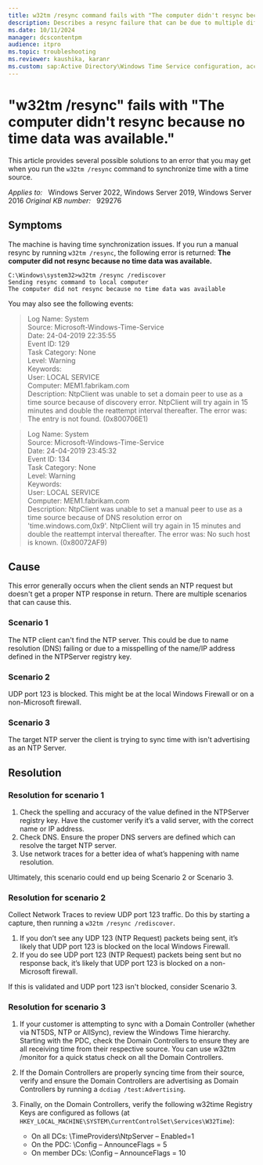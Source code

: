 ```yaml
---
title: w32tm /resync command fails with "The computer didn't resync because no time data was available."
description: Describes a resync failure that can be due to multiple different causes. 
ms.date: 10/11/2024
manager: dcscontentpm
audience: itpro
ms.topic: troubleshooting
ms.reviewer: kaushika, karanr
ms.custom: sap:Active Directory\Windows Time Service configuration, accuracy, and synchronization, csstroubleshoot
---
```

# "w32tm /resync" fails with "The computer didn't resync because no time data was available."

This article provides several possible solutions to an error that you may get when you run the `w32tm /resync` command to synchronize time with a time source.

_Applies to:_ &nbsp; Windows Server 2022, Windows Server 2019, Windows Server 2016
_Original KB number:_ &nbsp; 929276

## Symptoms

The machine is having time synchronization issues. If you run a manual resync by running `w32tm /resync`, the following error is returned: **The computer did not resync because no time data was available.**

```console
C:\Windows\system32>w32tm /resync /rediscover
Sending resync command to local computer
The computer did not resync because no time data was available
```

You may also see the following events:

> Log Name: System  
> Source: Microsoft-Windows-Time-Service  
> Date: 24-04-2019 22:35:55  
> Event ID: 129  
> Task Category: None  
> Level: Warning  
> Keywords:  
> User: LOCAL SERVICE  
> Computer: MEM1.fabrikam.com  
> Description: NtpClient was unable to set a domain peer to use as a time source because of discovery error. NtpClient will try again in 15 minutes and double the reattempt interval thereafter. The error was: The entry is not found. (0x800706E1)

> Log Name: System  
> Source: Microsoft-Windows-Time-Service  
> Date: 24-04-2019 23:45:32  
> Event ID: 134  
> Task Category: None  
> Level: Warning  
> Keywords:  
> User: LOCAL SERVICE  
> Computer: MEM1.fabrikam.com  
> Description: NtpClient was unable to set a manual peer to use as a time source because of DNS resolution error on 'time.windows.com,0x9'. NtpClient will try again in 15 minutes and double the reattempt interval thereafter. The error was: No such host is known. (0x80072AF9)

## Cause

This error generally occurs when the client sends an NTP request but doesn't get a proper NTP response in return. There are multiple scenarios that can cause this.

### Scenario 1

The NTP client can't find the NTP server. This could be due to name resolution (DNS) failing or due to a misspelling of the name/IP address defined in the NTPServer registry key.

### Scenario 2

UDP port 123 is blocked. This might be at the local Windows Firewall or on a non-Microsoft firewall.

### Scenario 3

The target NTP server the client is trying to sync time with isn't advertising as an NTP Server.

## Resolution

### Resolution for scenario 1

1. Check the spelling and accuracy of the value defined in the NTPServer registry key. Have the customer verify it’s a valid server, with the correct name or IP address.
2. Check DNS. Ensure the proper DNS servers are defined which can resolve the target NTP server.
3. Use network traces for a better idea of what’s happening with name resolution.

Ultimately, this scenario could end up being Scenario 2 or Scenario 3.

### Resolution for scenario 2

Collect Network Traces to review UDP port 123 traffic. Do this by starting a capture, then running a `w32tm /resync /rediscover`.

1. If you don’t see any UDP 123 (NTP Request) packets being sent, it’s likely that UDP port 123 is blocked on the local Windows Firewall.
2. If you do see UDP port 123 (NTP Request) packets being sent but no response back, it’s likely that UDP port 123 is blocked on a non-Microsoft firewall.

If this is validated and UDP port 123 isn't blocked, consider Scenario 3.

### Resolution for scenario 3

1. If your customer is attempting to sync with a Domain Controller (whether via NT5DS, NTP or AllSync), review the Windows Time hierarchy. Starting with the PDC, check the Domain Controllers to ensure they are all receiving time from their respective source. You can use w32tm /monitor for a quick status check on all the Domain Controllers.
2. If the Domain Controllers are properly syncing time from their source, verify and ensure the Domain Controllers are advertising as Domain Controllers by running a `dcdiag /test:Advertising`.
3. Finally, on the Domain Controllers, verify the following w32time Registry Keys are configured as follows (at `HKEY_LOCAL_MACHINE\SYSTEM\CurrentControlSet\Services\W32Time`):

   - On all DCs: \TimeProviders\NtpServer – Enabled=1
   - On the PDC: \Config – AnnounceFlags = 5
   - On member DCs: \Config – AnnounceFlags = 10
